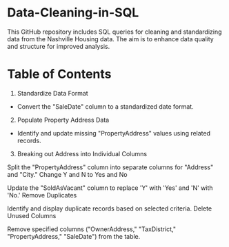 # Data-Cleaning-in-SQL

This GitHub repository includes SQL queries for cleaning and standardizing data from the Nashville Housing data. The aim is to enhance data quality and structure for improved analysis.

# Table of Contents
1. Standardize Data Format
  - Convert the "SaleDate" column to a standardized date format.

2. Populate Property Address Data
- Identify and update missing "PropertyAddress" values using related records.

3. Breaking out Address into Individual Columns

Split the "PropertyAddress" column into separate columns for "Address" and "City."
Change Y and N to Yes and No

Update the "SoldAsVacant" column to replace 'Y' with 'Yes' and 'N' with 'No.'
Remove Duplicates

Identify and display duplicate records based on selected criteria.
Delete Unused Columns

Remove specified columns ("OwnerAddress," "TaxDistrict," "PropertyAddress," "SaleDate") from the table.
